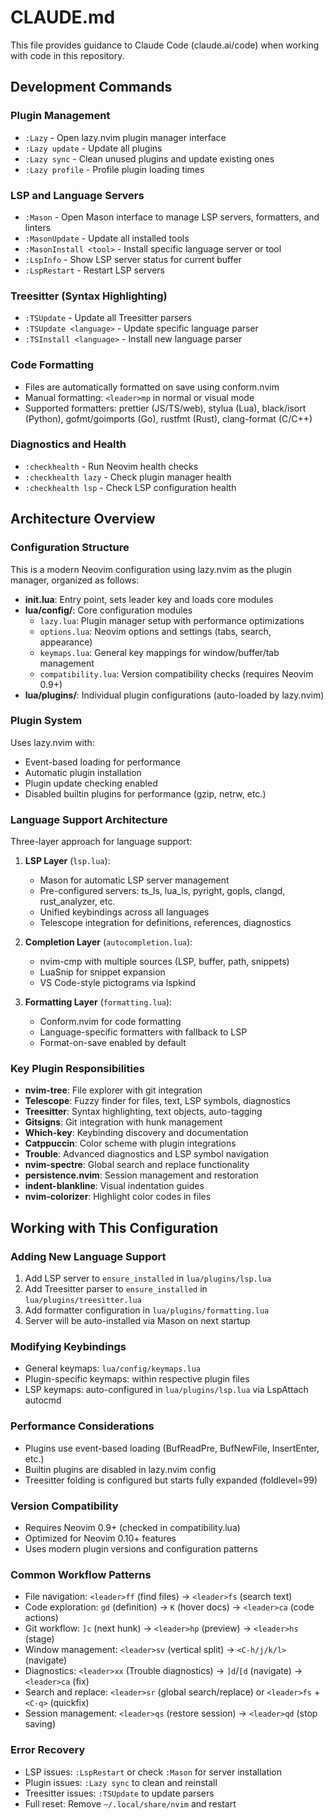 # CLAUDE.md

This file provides guidance to Claude Code (claude.ai/code) when working with code in this repository.

## Development Commands

### Plugin Management
- `:Lazy` - Open lazy.nvim plugin manager interface
- `:Lazy update` - Update all plugins
- `:Lazy sync` - Clean unused plugins and update existing ones
- `:Lazy profile` - Profile plugin loading times

### LSP and Language Servers
- `:Mason` - Open Mason interface to manage LSP servers, formatters, and linters
- `:MasonUpdate` - Update all installed tools
- `:MasonInstall <tool>` - Install specific language server or tool
- `:LspInfo` - Show LSP server status for current buffer
- `:LspRestart` - Restart LSP servers

### Treesitter (Syntax Highlighting)
- `:TSUpdate` - Update all Treesitter parsers
- `:TSUpdate <language>` - Update specific language parser
- `:TSInstall <language>` - Install new language parser

### Code Formatting
- Files are automatically formatted on save using conform.nvim
- Manual formatting: `<leader>mp` in normal or visual mode
- Supported formatters: prettier (JS/TS/web), stylua (Lua), black/isort (Python), gofmt/goimports (Go), rustfmt (Rust), clang-format (C/C++)

### Diagnostics and Health
- `:checkhealth` - Run Neovim health checks
- `:checkhealth lazy` - Check plugin manager health
- `:checkhealth lsp` - Check LSP configuration health

## Architecture Overview

### Configuration Structure
This is a modern Neovim configuration using lazy.nvim as the plugin manager, organized as follows:

- **init.lua**: Entry point, sets leader key and loads core modules
- **lua/config/**: Core configuration modules
  - `lazy.lua`: Plugin manager setup with performance optimizations
  - `options.lua`: Neovim options and settings (tabs, search, appearance)
  - `keymaps.lua`: General key mappings for window/buffer/tab management
  - `compatibility.lua`: Version compatibility checks (requires Neovim 0.9+)
- **lua/plugins/**: Individual plugin configurations (auto-loaded by lazy.nvim)

### Plugin System
Uses lazy.nvim with:
- Event-based loading for performance
- Automatic plugin installation
- Plugin update checking enabled
- Disabled builtin plugins for performance (gzip, netrw, etc.)

### Language Support Architecture
Three-layer approach for language support:

1. **LSP Layer** (`lsp.lua`):
   - Mason for automatic LSP server management
   - Pre-configured servers: ts_ls, lua_ls, pyright, gopls, clangd, rust_analyzer, etc.
   - Unified keybindings across all languages
   - Telescope integration for definitions, references, diagnostics

2. **Completion Layer** (`autocompletion.lua`):
   - nvim-cmp with multiple sources (LSP, buffer, path, snippets)
   - LuaSnip for snippet expansion
   - VS Code-style pictograms via lspkind

3. **Formatting Layer** (`formatting.lua`):
   - Conform.nvim for code formatting
   - Language-specific formatters with fallback to LSP
   - Format-on-save enabled by default

### Key Plugin Responsibilities

- **nvim-tree**: File explorer with git integration
- **Telescope**: Fuzzy finder for files, text, LSP symbols, diagnostics
- **Treesitter**: Syntax highlighting, text objects, auto-tagging
- **Gitsigns**: Git integration with hunk management
- **Which-key**: Keybinding discovery and documentation
- **Catppuccin**: Color scheme with plugin integrations
- **Trouble**: Advanced diagnostics and LSP symbol navigation
- **nvim-spectre**: Global search and replace functionality
- **persistence.nvim**: Session management and restoration
- **indent-blankline**: Visual indentation guides
- **nvim-colorizer**: Highlight color codes in files

## Working with This Configuration

### Adding New Language Support
1. Add LSP server to `ensure_installed` in `lua/plugins/lsp.lua`
2. Add Treesitter parser to `ensure_installed` in `lua/plugins/treesitter.lua`
3. Add formatter configuration in `lua/plugins/formatting.lua`
4. Server will be auto-installed via Mason on next startup

### Modifying Keybindings
- General keymaps: `lua/config/keymaps.lua`
- Plugin-specific keymaps: within respective plugin files
- LSP keymaps: auto-configured in `lua/plugins/lsp.lua` via LspAttach autocmd

### Performance Considerations
- Plugins use event-based loading (BufReadPre, BufNewFile, InsertEnter, etc.)
- Builtin plugins are disabled in lazy.nvim config
- Treesitter folding is configured but starts fully expanded (foldlevel=99)

### Version Compatibility
- Requires Neovim 0.9+ (checked in compatibility.lua)
- Optimized for Neovim 0.10+ features
- Uses modern plugin versions and configuration patterns

### Common Workflow Patterns
- File navigation: `<leader>ff` (find files) → `<leader>fs` (search text)
- Code exploration: `gd` (definition) → `K` (hover docs) → `<leader>ca` (code actions)
- Git workflow: `]c` (next hunk) → `<leader>hp` (preview) → `<leader>hs` (stage)
- Window management: `<leader>sv` (vertical split) → `<C-h/j/k/l>` (navigate)
- Diagnostics: `<leader>xx` (Trouble diagnostics) → `]d`/`[d` (navigate) → `<leader>ca` (fix)
- Search and replace: `<leader>sr` (global search/replace) or `<leader>fs` + `<C-q>` (quickfix)
- Session management: `<leader>qs` (restore session) → `<leader>qd` (stop saving)

### Error Recovery
- LSP issues: `:LspRestart` or check `:Mason` for server installation
- Plugin issues: `:Lazy sync` to clean and reinstall
- Treesitter issues: `:TSUpdate` to update parsers
- Full reset: Remove `~/.local/share/nvim` and restart